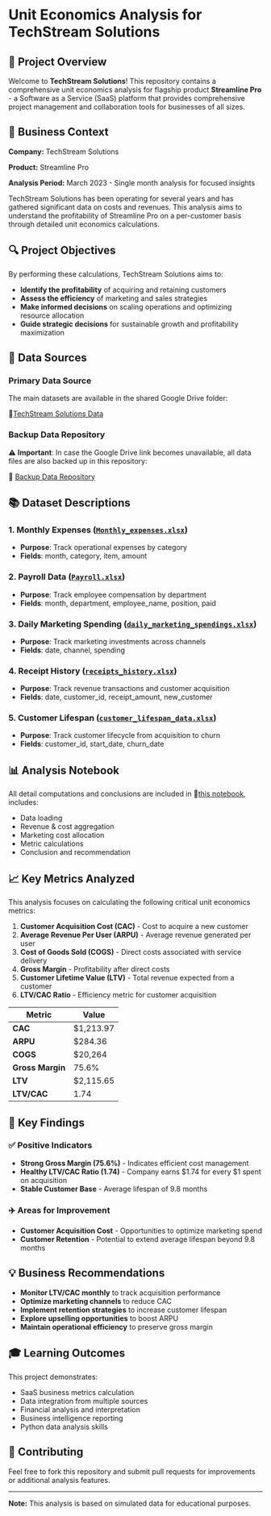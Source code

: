 # Unit Economics Analysis for TechStream Solutions
## 🧐 Project Overview
Welcome to **TechStream Solutions**! This repository contains a comprehensive unit economics analysis for flagship product **Streamline Pro** - a Software as a Service (SaaS) platform that provides comprehensive project management and collaboration tools for businesses of all sizes.

## 🎯 Business Context
**Company:** TechStream Solutions

**Product:** Streamline Pro

**Analysis Period:** March 2023 - Single month analysis for focused insights

TechStream Solutions has been operating for several years and has gathered significant data on costs and revenues. This analysis aims to understand the profitability of Streamline Pro on a per-customer basis through detailed unit economics calculations.

## 🔍 Project Objectives
By performing these calculations, TechStream Solutions aims to:

- **Identify the profitability** of acquiring and retaining customers
- **Assess the efficiency** of marketing and sales strategies
- **Make informed decisions** on scaling operations and optimizing resource allocation
- **Guide strategic decisions** for sustainable growth and profitability maximization

## 💾 Data Sources
### Primary Data Source

The main datasets are available in the shared Google Drive folder:

📁[TechStream Solutions Data](https://drive.google.com/drive/folders/1qhOW9Y2orRXuzbX-kXEmuJ7TMQiRs2Uv)

### Backup Data Repository

⚠️ **Important**: In case the Google Drive link becomes unavailable, all data files are also backed up in this repository:

📁 [Backup Data Repository](https://github.com/Truc034/StreamlinePro_UnitEconomics/tree/main/TechStreamData)

## 📚 Dataset Descriptions
### 1. Monthly Expenses ([`Monthly_expenses.xlsx`](https://view.officeapps.live.com/op/view.aspx?src=https%3A%2F%2Fraw.githubusercontent.com%2FTruc034%2FStreamlinePro_UnitEconomics%2Frefs%2Fheads%2Fmain%2FTechStreamData%2FMonthly%2520expenses.xlsx&wdOrigin=BROWSELINK))

- **Purpose**: Track operational expenses by category
- **Fields**: month, category, item, amount

### 2. Payroll Data ([`Payroll.xlsx`](https://view.officeapps.live.com/op/view.aspx?src=https%3A%2F%2Fraw.githubusercontent.com%2FTruc034%2FStreamlinePro_UnitEconomics%2Frefs%2Fheads%2Fmain%2FTechStreamData%2FPayroll.xlsx&wdOrigin=BROWSELINK))

- **Purpose**: Track employee compensation by department
- **Fields**: month, department, employee_name, position, paid

### 3. Daily Marketing Spending ([`daily_marketing_spendings.xlsx`](https://view.officeapps.live.com/op/view.aspx?src=https%3A%2F%2Fraw.githubusercontent.com%2FTruc034%2FStreamlinePro_UnitEconomics%2Frefs%2Fheads%2Fmain%2FTechStreamData%2Fdaily_marketing_spendings.xlsx&wdOrigin=BROWSELINK))

- **Purpose**: Track marketing investments across channels
- **Fields**: date, channel, spending

### 4. Receipt History ([`receipts_history.xlsx`](https://view.officeapps.live.com/op/view.aspx?src=https%3A%2F%2Fraw.githubusercontent.com%2FTruc034%2FStreamlinePro_UnitEconomics%2Frefs%2Fheads%2Fmain%2FTechStreamData%2Freceipts_history.xlsx&wdOrigin=BROWSELINK))

- **Purpose**: Track revenue transactions and customer acquisition
- **Fields**: date, customer_id, receipt_amount, new_customer

### 5. Customer Lifespan ([`customer_lifespan_data.xlsx`](https://view.officeapps.live.com/op/view.aspx?src=https%3A%2F%2Fraw.githubusercontent.com%2FTruc034%2FStreamlinePro_UnitEconomics%2Frefs%2Fheads%2Fmain%2FTechStreamData%2Fcustomer_lifespan_data.xlsx&wdOrigin=BROWSELINK))

- **Purpose**: Track customer lifecycle from acquisition to churn
- **Fields**: customer_id, start_date, churn_date

## 📊 Analysis Notebook
All detail computations and conclusions are included in 📁[this notebook](https://github.com/Truc034/StreamlinePro_UnitEconomics/blob/main/techstream.ipynb), includes:
- Data loading
- Revenue & cost aggregation
- Marketing cost allocation
- Metric calculations
- Conclusion and recommendation

## 📈 Key Metrics Analyzed
This analysis focuses on calculating the following critical unit economics metrics:

1. **Customer Acquisition Cost (CAC)** - Cost to acquire a new customer
2. **Average Revenue Per User (ARPU)** - Average revenue generated per user
3. **Cost of Goods Sold (COGS)** - Direct costs associated with service delivery
4. **Gross Margin** - Profitability after direct costs
5. **Customer Lifetime Value (LTV)** - Total revenue expected from a customer
6. **LTV/CAC Ratio** - Efficiency metric for customer acquisition

| Metric            | Value       |
|-------------------|-------------|
| **CAC**           | $1,213.97   |
| **ARPU**          | $284.36     |
| **COGS**          | $20,264     |
| **Gross Margin**  | 75.6%       |
| **LTV**           | $2,115.65   |
| **LTV/CAC**       | 1.74        |

## 📌 Key Findings
### ✅ Positive Indicators

- **Strong Gross Margin (75.6%)** - Indicates efficient cost management
- **Healthy LTV/CAC Ratio (1.74)** - Company earns $1.74 for every $1 spent on acquisition
- **Stable Customer Base** - Average lifespan of 9.8 months

### ✈️ Areas for Improvement

- **Customer Acquisition Cost** - Opportunities to optimize marketing spend
- **Customer Retention** - Potential to extend average lifespan beyond 9.8 months

## 💡 Business Recommendations

- **Monitor LTV/CAC monthly** to track acquisition performance
- **Optimize marketing channels** to reduce CAC
- **Implement retention strategies** to increase customer lifespan
- **Explore upselling opportunities** to boost ARPU
- **Maintain operational efficiency** to preserve gross margin

## 🎓 Learning Outcomes
This project demonstrates:

- SaaS business metrics calculation
- Data integration from multiple sources
- Financial analysis and interpretation
- Business intelligence reporting
- Python data analysis skills

## 🤝 Contributing
Feel free to fork this repository and submit pull requests for improvements or additional analysis features.

***

**Note:** This analysis is based on simulated data for educational purposes.
